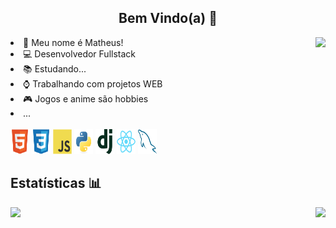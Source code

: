 <p align='center'>
  <h2 align='center'>Bem Vindo(a) 👋</h2>
  <div>
    <div align='center'>
      <img height='240em' src='https://images-wixmp-ed30a86b8c4ca887773594c2.wixmp.com/f/a3190797-9289-4ea3-ac7d-1efa1efc028c/d8qazj2-961d554a-be52-4fd3-8a5c-7a7d6c00cc7e.jpg?token=eyJ0eXAiOiJKV1QiLCJhbGciOiJIUzI1NiJ9.eyJzdWIiOiJ1cm46YXBwOjdlMGQxODg5ODIyNjQzNzNhNWYwZDQxNWVhMGQyNmUwIiwiaXNzIjoidXJuOmFwcDo3ZTBkMTg4OTgyMjY0MzczYTVmMGQ0MTVlYTBkMjZlMCIsIm9iaiI6W1t7InBhdGgiOiJcL2ZcL2EzMTkwNzk3LTkyODktNGVhMy1hYzdkLTFlZmExZWZjMDI4Y1wvZDhxYXpqMi05NjFkNTU0YS1iZTUyLTRmZDMtOGE1Yy03YTdkNmMwMGNjN2UuanBnIn1dXSwiYXVkIjpbInVybjpzZXJ2aWNlOmZpbGUuZG93bmxvYWQiXX0.BTXAEmxhGwjkvO_wPr7-F3RPISUCK0CBT86zzMfuH6g' align='right'/>
     </div>
    <div>
       <li>📝 Meu nome é Matheus!</li>
       <li>💻 Desenvolvedor Fullstack</li>
       <li>📚 Estudando...</li>
       <li>⌚ Trabalhando com projetos WEB</li>
       <li>🎮 Jogos e anime são hobbies</li>
       <li>...</li>
    </div>
    <div style="display: inline_block"><br>
      <img height='40em' width='30em' src='https://github.com/devicons/devicon/blob/master/icons/html5/html5-original.svg'/>
      <img height='40em' width='30em' src='https://github.com/devicons/devicon/blob/master/icons/css3/css3-original.svg'/>
      <img height='40em' width='30em' src='https://github.com/devicons/devicon/blob/master/icons/javascript/javascript-original.svg'/>
      <img height='40em' width='30em' src='https://github.com/devicons/devicon/blob/master/icons/python/python-original.svg'/>
      <img height='40em' width='30em' src='https://github.com/devicons/devicon/blob/master/icons/django/django-plain.svg'/>
      <img height='40em' width='30em' src='https://github.com/devicons/devicon/blob/master/icons/react/react-original.svg'/>
      <img height='40em' width='30em' src='https://github.com/devicons/devicon/blob/master/icons/mysql/mysql-original.svg'/>
    </div>
  </div>
</p>
<p align='center'>
  <h2>Estatísticas 📊</h2>
  <div>
    <img align='left' height='180em' src='https://github-readme-stats.vercel.app/api?username=mattnogueira&count_private=true&show_icons=true&theme=gruvbox'/>
    <img align='right' height='180em' src='https://github-readme-stats.vercel.app/api/top-langs/?username=mattnogueira&layout=compact'/>
  </div>
</p>
